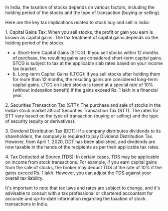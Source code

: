 <p>
In India, the taxation of stocks depends on various factors, including the holding period of the stocks and the type of transaction (buying or selling). 
</p><p>
Here are the key tax implications related to stock buy and sell in India:
</p><p>
1. Capital Gains Tax: When you sell stocks, the profit or gain you earn is known as capital gains. The tax treatment of capital gains depends on the holding period of the stocks:
   <ul><li>
   a. Short-term Capital Gains (STCG): If you sell stocks within 12 months of purchase, the resulting gains are considered short-term capital gains. STCG is subject to tax at the applicable slab rates based on your income tax bracket.
   </li><li>
   b. Long-term Capital Gains (LTCG): If you sell stocks after holding them for more than 12 months, the resulting gains are considered long-term capital gains. LTCG on listed stocks is taxed at a special rate of 10% (without indexation benefit) if the gains exceed Rs. 1 lakh in a financial year.
   </li></ul>
</p><p>
2. Securities Transaction Tax (STT): The purchase and sale of stocks in the Indian stock market attract Securities Transaction Tax (STT). The rates for STT vary based on the type of transaction (buying or selling) and the type of security (equity or derivatives).
</p><p>
3. Dividend Distribution Tax (DDT): If a company distributes dividends to its shareholders, the company is required to pay Dividend Distribution Tax. However, from April 1, 2020, DDT has been abolished, and dividends are now taxable in the hands of the recipients as per their applicable tax rates.
</p><p>
4. Tax Deducted at Source (TDS): In certain cases, TDS may be applicable on income from stock transactions. For example, if you earn capital gains from the sale of stocks, the broker may deduct TDS at the rate of 10% if the gains exceed Rs. 1 lakh. However, you can adjust the TDS against your overall tax liability.
</p><p>
It's important to note that tax laws and rates are subject to change, and it's advisable to consult with a tax professional or chartered accountant for accurate and up-to-date information regarding the taxation of stock transactions in India.
</p>
